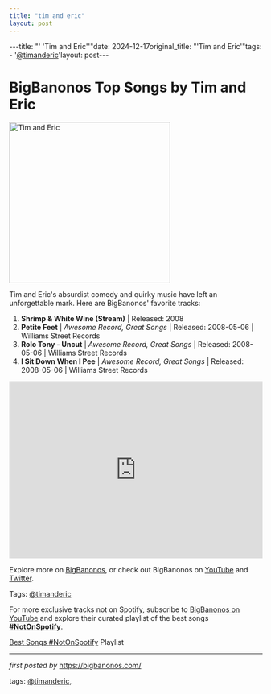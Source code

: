```yaml
---
title: "tim and eric"
layout: post
---
```

---title: "' 'Tim and Eric''"date: 2024-12-17original_title: "'Tim and Eric'"tags:  - '[@timanderic](/tags/timanderic/)'layout: post---<h1>BigBanonos Top Songs by Tim and Eric</h1><div class="separator"> <a href="https://i.guim.co.uk/img/media/dc2456e48ee480e3b8d3b010e1cfed17e0621fbc/0_151_3823_2294/master/3823.jpg?width=1200&height=1200&quality=85&auto=format&fit=crop&s=0cf2282c19b73f48d690000ccab8d17b" > <img alt="Tim and Eric" border="0" width="320" data-original-height="480" data-original-width="640" src="https://i.guim.co.uk/img/media/dc2456e48ee480e3b8d3b010e1cfed17e0621fbc/0_151_3823_2294/master/3823.jpg?width=1200&height=1200&quality=85&auto=format&fit=crop&s=0cf2282c19b73f48d690000ccab8d17b"/> </a></div><p>Tim and Eric's absurdist comedy and quirky music have left an unforgettable mark. Here are BigBanonos' favorite tracks:</p> <ol> <li><strong>Shrimp & White Wine (Stream)</strong> | Released: 2008</li> <li><strong>Petite Feet</strong> | <em>Awesome Record, Great Songs</em> | Released: 2008-05-06 | Williams Street Records</li> <li><strong>Rolo Tony - Uncut</strong> | <em>Awesome Record, Great Songs</em> | Released: 2008-05-06 | Williams Street Records</li> <li><strong>I Sit Down When I Pee</strong> | <em>Awesome Record, Great Songs</em> | Released: 2008-05-06 | Williams Street Records</li></ol> <div> <iframe src="https://open.spotify.com/embed/playlist/61KVKL1rfxSyXzysCHWoVF?utm_source=generator" width="100%" height="352" frameborder="0" allowfullscreen="" allow="autoplay; clipboard-write; encrypted-media; fullscreen; picture-in-picture" loading="lazy"></iframe></div> <p>Explore more on <a href="https://bigbanonos.com/">BigBanonos</a>, or check out BigBanonos on <a href="https://www.youtube.com/[@BigBanonos](/tags/BigBanonos/)">YouTube</a> and <a href="https://x.com/bigbanonos">Twitter</a>.</p> <p>Tags: [@timanderic](/tags/timanderic/)</p><!--Subscribe and Playlist Links--><div>    <p>For more exclusive tracks not on Spotify, subscribe to <a href="https://www.youtube.com/[@BigBanonos](/tags/BigBanonos/)" target="_blank">BigBanonos on YouTube</a> and explore their curated playlist of the best songs <strong>[#NotOnSpotify](/tags/NotOnSpotify/)</strong>.</p>    <p><a href="https://www.youtube.com/playlist?list=PLtuNtuTatqI0kFahUCbtbfenC_ET5O_tr" target="_blank">Best Songs [#NotOnSpotify](/tags/NotOnSpotify/) Playlist<br /></a></p></div><hr /><p><em>first posted by</em> <a href="https://bigbanonos.com/" rel="noopener" target="_new">https://bigbanonos.com/</a></p><p>tags: [@timanderic](/tags/timanderic/),</p>